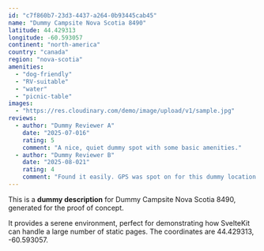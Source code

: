 ```yaml
---
id: "c7f860b7-23d3-4437-a264-0b93445cab45"
name: "Dummy Campsite Nova Scotia 8490"
latitude: 44.429313
longitude: -60.593057
continent: "north-america"
country: "canada"
region: "nova-scotia"
amenities:
  - "dog-friendly"
  - "RV-suitable"
  - "water"
  - "picnic-table"
images:
  - "https://res.cloudinary.com/demo/image/upload/v1/sample.jpg"
reviews:
  - author: "Dummy Reviewer A"
    date: "2025-07-016"
    rating: 5
    comment: "A nice, quiet dummy spot with some basic amenities."
  - author: "Dummy Reviewer B"
    date: "2025-08-021"
    rating: 4
    comment: "Found it easily. GPS was spot on for this dummy location."
---
```


This is a **dummy description** for Dummy Campsite Nova Scotia 8490, generated for the proof of concept.

It provides a serene environment, perfect for demonstrating how SvelteKit can handle a large number of static pages. The coordinates are 44.429313, -60.593057.
